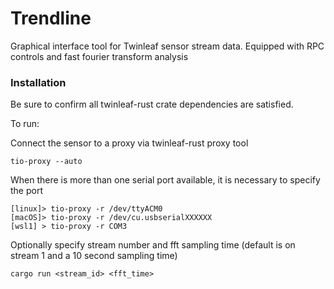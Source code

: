 # Trendline
Graphical interface tool for Twinleaf sensor stream data. Equipped with RPC controls and fast fourier transform analysis

### Installation
Be sure to confirm all twinleaf-rust crate dependencies are satisfied.

To run: 

Connect the sensor to a proxy via twinleaf-rust proxy tool

    tio-proxy --auto

When there is more than one serial port available, it is necessary to specify the port

    [linux]> tio-proxy -r /dev/ttyACM0
	[macOS]> tio-proxy -r /dev/cu.usbserialXXXXXX
	[wsl1] > tio-proxy -r COM3

Optionally specify stream number and fft sampling time (default is on stream 1 and a 10 second sampling time)

    cargo run <stream_id> <fft_time>
